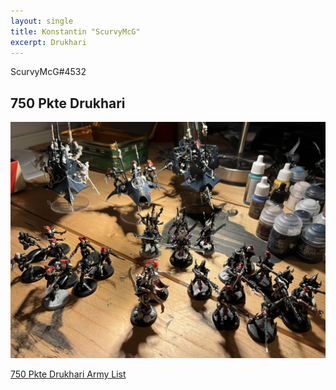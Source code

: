 ```yaml
---
layout: single
title: Konstantin "ScurvyMcG"
excerpt: Drukhari
---
```


ScurvyMcG#4532

## 750 Pkte Drukhari

![750 Pkte Drukhari](../assets/images/750_scurvymcg_1.jpg)

<a href="../assets/armylists/750_scurvymcg.txt" download>750 Pkte Drukhari Army List</a>